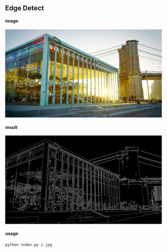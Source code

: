 ## Edge Detect
#### image
![image](i.jpg)
#### result
![result](i-canny.jpg)

#### usage
    python index.py i.jpg


